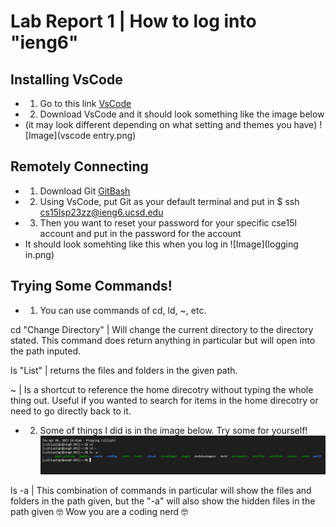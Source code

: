 # Lab Report 1 | How to log into "ieng6"
## Installing VsCode
- 1) Go to this link [VsCode](https://code.visualstudio.com/) 
- 2) Download VsCode and it should look something like the image below 
- (it may look different depending on what setting and themes you have)
![Image](vscode entry.png)
## Remotely Connecting
- 1) Download Git [GitBash](https://gitforwindows.org/)
- 2) Using VsCode, put Git as your default terminal and put in $ ssh cs15lsp23zz@ieng6.ucsd.edu
- 3) Then you want to reset your password for your specific cse15l account and put in the password for the account
- It should look somehting like this when you log in
![Image](logging in.png)
## Trying Some Commands!
- 1) You can use commands of cd, ld, ~, etc.

cd <path> "Change Directory" | Will change the current directory to the directory stated. This command does return anything in particular but will open into the path inputed.

ls <path> "List" | returns the files and folders in the given path. 
 
~ | Is a shortcut to reference the home direcotry without typing the whole thing out. Useful if you wanted to search for items in the home direcotry or need to go directly back to it.

- 2) Some of things I did is in the image below. Try some for yourself!
![Image](exampleCode.png)
  
ls -a | This combination of commands in particular will show the files and folders in the path given, but the "-a" will also show the hidden files in the path given
🤓 Wow you are a coding nerd 🤓
